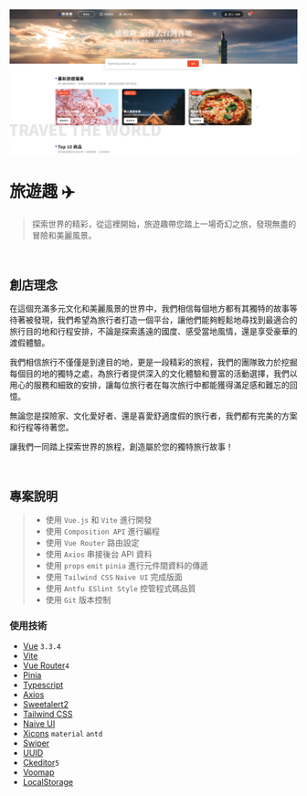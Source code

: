 <img width="1423" alt="首頁" src="./.screenshots/1.home.png">

# **旅遊趣 ✈️**
> 探索世界的精彩，從這裡開始，旅遊趣帶您踏上一場奇幻之旅，發現無盡的冒險和美麗風景。

<br>

## **創店理念**
在這個充滿多元文化和美麗風景的世界中，我們相信每個地方都有其獨特的故事等待著被發現，我們希望為旅行者打造一個平台，讓他們能夠輕鬆地尋找到最適合的旅行目的地和行程安排，不論是探索遙遠的國度、感受當地風情，還是享受豪華的渡假體驗。

我們相信旅行不僅僅是到達目的地，更是一段精彩的旅程，我們的團隊致力於挖掘每個目的地的獨特之處，為旅行者提供深入的文化體驗和豐富的活動選擇，我們以用心的服務和細致的安排，讓每位旅行者在每次旅行中都能獲得滿足感和難忘的回憶。

無論您是探險家、文化愛好者、還是喜愛舒適度假的旅行者，我們都有完美的方案和行程等待著您。

讓我們一同踏上探索世界的旅程，創造屬於您的獨特旅行故事！

<br>

## **專案說明**
> * 使用 `Vue.js` 和 `Vite` 進行開發
> * 使用 `Composition API` 進行編程
> * 使用 `Vue Router` 路由設定
> * 使用 `Axios` 串接後台 API 資料
> * 使用 `props` `emit` `pinia` 進行元件間資料的傳遞
> * 使用 `Tailwind CSS` `Naive UI` 完成版面
> * 使用 `Antfu ESlint Style` 控管程式碼品質
> * 使用 `Git` 版本控制

### **使用技術**
* [Vue](https://vuejs.org/) `3.3.4`
* [Vite](https://vitejs.dev/)
* [Vue Router](https://router.vuejs.org/zh/)`4`
* [Pinia](https://pinia.vuejs.org/)
* [Typescript](https://www.typescriptlang.org/)
* [Axios](https://axios-http.com/)
* [Sweetalert2](https://sweetalert2.github.io/#icons)
* [Tailwind CSS](https://tailwindcss.com/)
* [Naive UI](https://www.naiveui.com/zh-CN/dark)
* [Xicons](https://www.xicons.org/#/) `material` `antd`
* [Swiper](https://swiperjs.com/)
* [UUID](https://github.com/uuidjs/uuid)
* [Ckeditor](https://ckeditor.com/ckeditor-5/)`5`
* [Voomap](https://voomap.vercel.app/)
* [LocalStorage](https://developer.mozilla.org/zh-TW/docs/Web/API/Window/localStorage)
